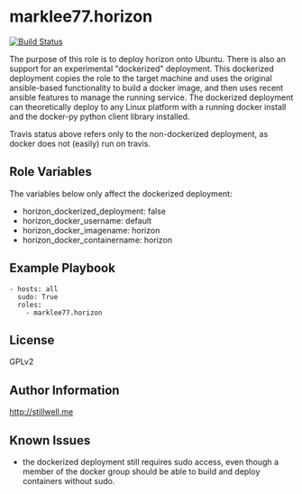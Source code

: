 marklee77.horizon
=================

[![Build Status](https://travis-ci.org/marklee77/ansible-role-horizon.svg?branch=master)](https://travis-ci.org/marklee77/ansible-role-mariadb)

The purpose of this role is to deploy horizon onto Ubuntu. There is also an
support for an experimental "dockerized" deployment. This dockerized deployment
copies the role to the target machine and uses the original ansible-based
functionality to build a docker image, and then uses recent ansible features to
manage the running service. The dockerized deployment can theoretically deploy
to any Linux platform with a running docker install and the docker-py python
client library installed.

Travis status above refers only to the non-dockerized deployment, as docker does 
not (easily) run on travis.

Role Variables
--------------

The variables below only affect the dockerized deployment:

- horizon_dockerized_deployment: false
- horizon_docker_username: default
- horizon_docker_imagename: horizon
- horizon_docker_containername: horizon

Example Playbook
-------------------------

    - hosts: all
      sudo: True
      roles:
        - marklee77.horizon

License
-------

GPLv2

Author Information
------------------

http://stillwell.me

Known Issues
------------

- the dockerized deployment still requires sudo access, even though a member of 
  the docker group should be able to build and deploy containers without sudo.
